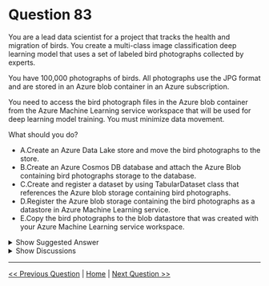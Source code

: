 # Question 83

You are a lead data scientist for a project that tracks the health and migration of birds. You create a multi-class image classification deep learning model that uses a set of labeled bird photographs collected by experts.

You have 100,000 photographs of birds. All photographs use the JPG format and are stored in an Azure blob container in an Azure subscription.

You need to access the bird photograph files in the Azure blob container from the Azure Machine Learning service workspace that will be used for deep learning model training. You must minimize data movement.

What should you do?

* A.Create an Azure Data Lake store and move the bird photographs to the store.
* B.Create an Azure Cosmos DB database and attach the Azure Blob containing bird photographs storage to the database.
* C.Create and register a dataset by using TabularDataset class that references the Azure blob storage containing bird photographs.
* D.Register the Azure blob storage containing the bird photographs as a datastore in Azure Machine Learning service.
* E.Copy the bird photographs to the blob datastore that was created with your Azure Machine Learning service workspace.

<details>
  <summary>Show Suggested Answer</summary>

  <strong>D</strong><br>

</details>

<details>
  <summary>Show Discussions</summary>

<blockquote><p><strong>G14th</strong> <code>(Mon 01 Nov 2021 16:33)</code> - <em>Upvotes: 13</em></p><p>Correct!</p></blockquote>
<blockquote><p><strong>Karthikat</strong> <code>(Wed 25 Sep 2024 16:40)</code> - <em>Upvotes: 2</em></p><p>on exam 3/25/2024</p></blockquote>
<blockquote><p><strong>Mal42</strong> <code>(Tue 20 Feb 2024 12:42)</code> - <em>Upvotes: 2</em></p><p>On exam 18 Aug 2023</p></blockquote>
<blockquote><p><strong>phydev</strong> <code>(Sat 20 Jan 2024 14:12)</code> - <em>Upvotes: 1</em></p><p>On exam 20 July 2023.</p></blockquote>
<blockquote><p><strong>ajay0011</strong> <code>(Mon 02 Oct 2023 04:55)</code> - <em>Upvotes: 1</em></p><p>correct</p></blockquote>
<blockquote><p><strong>Yuriy_Ch</strong> <code>(Fri 08 Sep 2023 11:10)</code> - <em>Upvotes: 3</em></p><p>Same or similar was on exam 07/March/2023</p></blockquote>
<blockquote><p><strong>practia</strong> <code>(Thu 10 Aug 2023 12:43)</code> - <em>Upvotes: 1</em></p><p>The option with the lowest movement.</p></blockquote>
<blockquote><p><strong>Edriv</strong> <code>(Wed 14 Jun 2023 11:58)</code> - <em>Upvotes: 1</em></p><p>Are &quot;D&quot; and &quot;E&quot; the same?</p></blockquote>
<blockquote><p><strong>victorafb</strong> <code>(Sun 23 Apr 2023 15:16)</code> - <em>Upvotes: 1</em></p><p>On exam 16/10/22 i&#x27;ve anwser D</p></blockquote>
<blockquote><p><strong>racnaoamo</strong> <code>(Sat 19 Nov 2022 08:45)</code> - <em>Upvotes: 1</em></p><p>on exam 18-5-22</p></blockquote>
<blockquote><p><strong>JTWang</strong> <code>(Sat 22 Oct 2022 10:43)</code> - <em>Upvotes: 1</em></p><p>on exam 04/22/2022</p></blockquote>
<blockquote><p><strong>synapse</strong> <code>(Tue 13 Sep 2022 13:09)</code> - <em>Upvotes: 1</em></p><p>D.. corrct answer given</p></blockquote>
<blockquote><p><strong>hargur</strong> <code>(Wed 20 Apr 2022 09:42)</code> - <em>Upvotes: 1</em></p><p>on 19Oct2021</p></blockquote>
<blockquote><p><strong>kisskeo</strong> <code>(Mon 04 Apr 2022 20:51)</code> - <em>Upvotes: 1</em></p><p>On Exam 01 Oct 2021</p></blockquote>
<blockquote><p><strong>mthombenindhl84</strong> <code>(Fri 11 Mar 2022 22:59)</code> - <em>Upvotes: 1</em></p><p>on exam 11/9/2021</p></blockquote>
<blockquote><p><strong>dushmantha</strong> <code>(Mon 28 Feb 2022 04:54)</code> - <em>Upvotes: 1</em></p><p>On exam 2021/08/31</p></blockquote>
<blockquote><p><strong>ljljljlj</strong> <code>(Tue 11 Jan 2022 14:54)</code> - <em>Upvotes: 2</em></p><p>On exam 2021/7/10</p></blockquote>

</details>

---

[<< Previous Question](question_82.md) | [Home](/index.md) | [Next Question >>](question_84.md)
